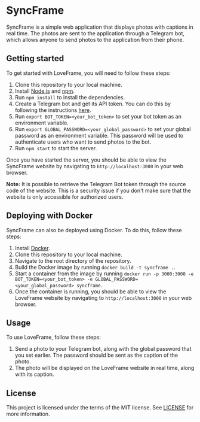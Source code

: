 # SyncFrame

SyncFrame is a simple web application that displays photos with captions in real time. The photos are sent to the application through a Telegram bot, which allows anyone to send photos to the application from their phone.

## Getting started

To get started with LoveFrame, you will need to follow these steps:

1. Clone this repository to your local machine.
2. Install [Node.js](https://nodejs.org/en/) and [npm](https://www.npmjs.com/).
3. Run `npm install` to install the dependencies.
4. Create a Telegram bot and get its API token. You can do this by following the instructions [here](https://core.telegram.org/bots#6-botfather).
5. Run `export BOT_TOKEN=<your_bot_token>` to set your bot token as an environment variable.
6. Run `export GLOBAL_PASSWORD=<your_global_password>` to set your global password as an environment variable. This password will be used to authenticate users who want to send photos to the bot.
7. Run `npm start` to start the server.

Once you have started the server, you should be able to view the SyncFrame website by navigating to `http://localhost:3000` in your web browser.

**Note:** It is possible to retrieve the Telegram Bot token through the source code of the website. This is a security issue if you don't make sure that the website is only accessible for authorized users.


## Deploying with Docker

SyncFrame can also be deployed using Docker. To do this, follow these steps:

1. Install [Docker](https://www.docker.com/).
2. Clone this repository to your local machine.
3. Navigate to the root directory of the repository.
4. Build the Docker image by running `docker build -t syncframe .`.
5. Start a container from the image by running `docker run -p 3000:3000 -e BOT_TOKEN=<your_bot_token> -e GLOBAL_PASSWORD=<your_global_password> syncframe`.
6. Once the container is running, you should be able to view the LoveFrame website by navigating to `http://localhost:3000` in your web browser.

## Usage

To use LoveFrame, follow these steps:

1. Send a photo to your Telegram bot, along with the global password that you set earlier. The password should be sent as the caption of the photo.
2. The photo will be displayed on the LoveFrame website in real time, along with its caption.

## License

This project is licensed under the terms of the MIT license. See [LICENSE](LICENSE) for more information.
